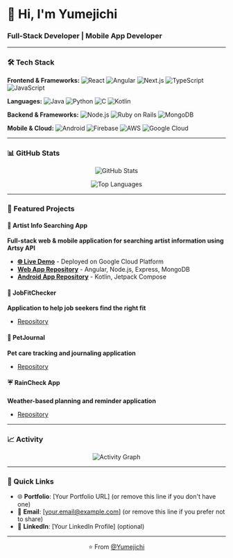 # 👋 Hi, I'm Yumejichi

### Full-Stack Developer | Mobile App Developer

---

### 🛠️ Tech Stack

**Frontend & Frameworks:**
![React](https://img.shields.io/badge/React-20232A?style=for-the-badge&logo=react&logoColor=61DAFB)
![Angular](https://img.shields.io/badge/Angular-DD0031?style=for-the-badge&logo=angular&logoColor=white)
![Next.js](https://img.shields.io/badge/Next.js-000000?style=for-the-badge&logo=nextdotjs&logoColor=white)
![TypeScript](https://img.shields.io/badge/TypeScript-007ACC?style=for-the-badge&logo=typescript&logoColor=white)
![JavaScript](https://img.shields.io/badge/JavaScript-323330?style=for-the-badge&logo=javascript&logoColor=F7DF1E)

**Languages:**
![Java](https://img.shields.io/badge/Java-ED8B00?style=for-the-badge&logo=openjdk&logoColor=white)
![Python](https://img.shields.io/badge/Python-3776AB?style=for-the-badge&logo=python&logoColor=white)
![C](https://img.shields.io/badge/C-00599C?style=for-the-badge&logo=c&logoColor=white)
![Kotlin](https://img.shields.io/badge/Kotlin-0095D5?&style=for-the-badge&logo=kotlin&logoColor=white)

**Backend & Frameworks:**
![Node.js](https://img.shields.io/badge/Node.js-339933?style=for-the-badge&logo=nodedotjs&logoColor=white)
![Ruby on Rails](https://img.shields.io/badge/Ruby_on_Rails-CC0000?style=for-the-badge&logo=ruby-on-rails&logoColor=white)
![MongoDB](https://img.shields.io/badge/MongoDB-4EA94B?style=for-the-badge&logo=mongodb&logoColor=white)

**Mobile & Cloud:**
![Android](https://img.shields.io/badge/Android-3DDC84?style=for-the-badge&logo=android&logoColor=white)
![Firebase](https://img.shields.io/badge/Firebase-039BE5?style=for-the-badge&logo=Firebase&logoColor=white)
![AWS](https://img.shields.io/badge/AWS-232F3E?style=for-the-badge&logo=amazon-aws&logoColor=white)
![Google Cloud](https://img.shields.io/badge/Google_Cloud-4285F4?style=for-the-badge&logo=google-cloud&logoColor=white)

---

### 📊 GitHub Stats

<div align="center">
  
![GitHub Stats](https://github-readme-stats.vercel.app/api?username=Yumejichi&show_icons=true&theme=radical&hide_border=true&bg_color=0D1117)
  
![Top Languages](https://github-readme-stats.vercel.app/api/top-langs/?username=Yumejichi&layout=compact&theme=radical&hide_border=true&bg_color=0D1117)

</div>

---

### 🚀 Featured Projects

#### 🎨 Artist Info Searching App

**Full-stack web & mobile application for searching artist information using Artsy API**

- **[🌐 Live Demo](https://artist-info-searching-app.wl.r.appspot.com/search)** - Deployed on Google Cloud Platform
- **[Web App Repository](https://github.com/Yumejichi/Artist-Info-Searching-App)** - Angular, Node.js, Express, MongoDB
- **[Android App Repository](https://github.com/Yumejichi/Artist-Info-Searching-App-Android)** - Kotlin, Jetpack Compose

#### 💼 JobFitChecker

**Application to help job seekers find the right fit**

- [Repository](https://github.com/Yumejichi/JobFitChecker)

#### 🐾 PetJournal

**Pet care tracking and journaling application**

- [Repository](https://github.com/Yumejichi/PetJournal)

#### ☔ RainCheck App

**Weather-based planning and reminder application**

- [Repository](https://github.com/Yumejichi/RainCheck)

---

### 📈 Activity

<div align="center">
  
![Activity Graph](https://github-readme-activity-graph.vercel.app/graph?username=Yumejichi&theme=radical&hide_border=true&bg_color=0D1117)

</div>

---

### 🔗 Quick Links

- 🌐 **Portfolio**: [Your Portfolio URL] (or remove this line if you don't have one)
- 📧 **Email**: [your.email@example.com] (or remove this line if you prefer not to share)
- 💼 **LinkedIn**: [Your LinkedIn Profile] (optional)

---

<div align="center">
  <p>⭐️ From <a href="https://github.com/Yumejichi">@Yumejichi</a></p>
</div>
